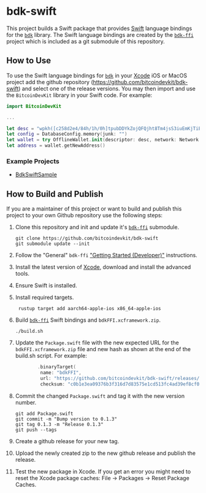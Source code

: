 # bdk-swift

This project builds a Swift package that provides [Swift] language bindings for the 
[`bdk`] library. The Swift language bindings are created by the [`bdk-ffi`] project which 
is included as a git submodule of this repository. 

## How to Use

To use the Swift language bindings for [`bdk`] in your [Xcode] iOS or MacOS project add 
the github repository (https://github.com/bitcoindevkit/bdk-swift) and select one of the 
release versions. You may then import and use the `BitcoinDevKit` library in your Swift 
code. For example:

```swift
import BitcoinDevKit

...

let desc = "wpkh([c258d2e4/84h/1h/0h]tpubDDYkZojQFQjht8Tm4jsS3iuEmKjTiEGjG6KnuFNKKJb5A6ZUCUZKdvLdSDWofKi4ToRCwb9poe1XdqfUnP4jaJjCB2Zwv11ZLgSbnZSNecE/0/*)"
let config = DatabaseConfig.memory(junk: "")
let wallet = try OfflineWallet.init(descriptor: desc, network: Network.regtest, databaseConfig: config)
let address = wallet.getNewAddress()
```

### Example Projects

* [BdkSwiftSample](https://github.com/futurepaul/BdkSwiftSample)

## How to Build and Publish

If you are a maintainer of this project or want to build and publish this project to your 
own Github repository use the following steps:

1. Clone this repository and init and update it's [`bdk-ffi`] submodule.
   ```shell
   git clone https://github.com/bitcoindevkit/bdk-swift
   git submodule update --init
   ```

1. Follow the "General" `bdk-ffi` ["Getting Started (Developer)"] instructions.

1. Install the latest version of [Xcode], download and install the advanced tools.

1. Ensure Swift is installed.

1. Install required targets.
   ```shell
    rustup target add aarch64-apple-ios x86_64-apple-ios
    ```
    
1. Build [`bdk-ffi`] Swift bindings and `bdkFFI.xcframework.zip`.
   ```shell
   ./build.sh
   ```

1. Update the `Package.swift` file with the new expected URL for the 
   `bdkFFI.xcframework.zip` file and new hash as shown at the end of the build.sh script.
   For example: 
   ```swift
           .binaryTarget(
            name: "bdkFFI",
            url: "https://github.com/bitcoindevkit/bdk-swift/releases/download/0.1.3/bdkFFI.xcframework.zip",
            checksum: "c0b1e3ea09376b3f316d7d83575e1cd513fc4ad39ef8cf01120a3a1d7757fb97"),
   ```
1. Commit the changed `Package.swift` and tag it with the new version number.
   ```shell
   git add Package.swift
   git commit -m "Bump version to 0.1.3"
   git tag 0.1.3 -m "Release 0.1.3"
   git push --tags
   ```

1. Create a github release for your new tag.

1. Upload the newly created zip to the new github release and publish the release.

1. Test the new package in Xcode. If you get an error you might need to reset the Xcode 
   package caches: File -> Packages -> Reset Package Caches.

[Swift]: https://developer.apple.com/swift/
[Xcode]: https://developer.apple.com/documentation/Xcode
[`bdk`]: https://github.com/bitcoindevkit/bdk
[`bdk-ffi`]: https://github.com/bitcoindevkit/bdk-ffi
["Getting Started (Developer)"]: https://github.com/bitcoindevkit/bdk-ffi#getting-started-developer
